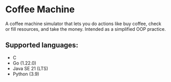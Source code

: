 # Coffee Machine
A coffee machine simulator that lets you do actions like buy coffee, check or fill resources, and take the money. Intended as a simplified OOP practice.

## Supported languages:
- C
- Go (1.22.0)
- Java SE 21 (LTS)
- Python (3.9)
